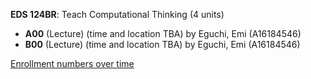 **EDS 124BR**: Teach Computational Thinking (4 units)

- **A00** (Lecture) (time and location TBA) by Eguchi, Emi (A16184546)
- **B00** (Lecture) (time and location TBA) by Eguchi, Emi (A16184546)

[Enrollment numbers over time](./EDS124BR.tsv)
